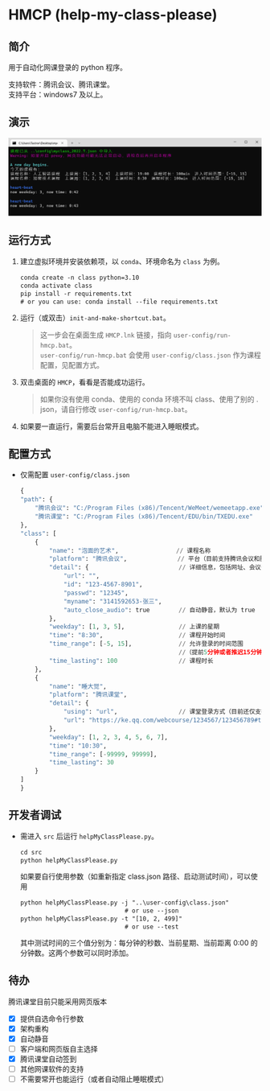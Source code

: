 # HMCP (help-my-class-please)

## 简介

用于自动化网课登录的 python 程序。

支持软件：腾讯会议、腾讯课堂。  
支持平台：windows7 及以上。

## 演示

![demo](resource/demo/opening.png)

## 运行方式

1. 建立虚拟环境并安装依赖项，以 `conda`、环境命名为 `class` 为例。

   ```shell
   conda create -n class python=3.10
   conda activate class
   pip install -r requirements.txt
   # or you can use: conda install --file requirements.txt
   ```

2. 运行（或双击）`init-and-make-shortcut.bat`。

   > 这一步会在桌面生成 `HMCP.lnk` 链接，指向 `user-config/run-hmcp.bat`。  
   > `user-config/run-hmcp.bat` 会使用 `user-config/class.json` 作为课程配置，见配置方式。

3. 双击桌面的 `HMCP`，看看是否能成功运行。

   > 如果你没有使用 conda、使用的 conda 环境不叫 class、使用了别的 . json，请自行修改 `user-config/run-hmcp.bat`。

4. 如果要一直运行，需要后台常开且电脑不能进入睡眠模式。

## 配置方式

- 仅需配置 `user-config/class.json`

  ```python
  {
  "path": {
      "腾讯会议": "C:/Program Files (x86)/Tencent/WeMeet/wemeetapp.exe",     // 你的安装路径
      "腾讯课堂": "C:/Program Files (x86)/Tencent/EDU/bin/TXEDU.exe"
  },
  "class": [
      {
          "name": "泡面的艺术",                // 课程名称
          "platform": "腾讯会议",              // 平台（目前支持腾讯会议和腾讯课堂）
          "detail": {                         // 详细信息，包括网址、会议号、会议密码、入会名称
              "url": "",
              "id": "123-4567-8901",
              "passwd": "12345",
              "myname": "3141592653-张三",
              "auto_close_audio": true        // 自动静音，默认为 true
          },
          "weekday": [1, 3, 5],               // 上课的星期
          "time": "8:30",                     // 课程开始时间
          "time_range": [-5, 15],             // 允许登录的时间范围
                                              //（提前5分钟或者推迟15分钟的范围内，如果还没登录就会登录）
          "time_lasting": 100                 // 课程时长
      },
      {
          "name": "睡大觉",
          "platform": "腾讯课堂",
          "detail": {
              "using": "url",                 // 课堂登录方式（目前还仅支持 url 网页登录）
              "url": "https://ke.qq.com/webcourse/1234567/123456789#taid=12345678901234567&lite=1"
          },
          "weekday": [1, 2, 3, 4, 5, 6, 7],
          "time": "10:30",
          "time_range": [-99999, 99999],
          "time_lasting": 30
      }
  ]
  }
  ```

## 开发者调试

- 需进入 `src` 后运行 `helpMyClassPlease.py`。

  ```shell
  cd src
  python helpMyClassPlease.py
  ```
  
  如果要自行使用参数（如重新指定 class.json 路径、启动测试时间），可以使用
  
  ```shell
  python helpMyClassPlease.py -j "..\user-config\class.json"
                               # or use --json
  python helpMyClassPlease.py -t "[10, 2, 499]"
                               # or use --test
  ```
  
  其中测试时间的三个值分别为：每分钟的秒数、当前星期、当前距离 0:00 的分钟数。这两个参数可以同时添加。

## 待办

腾讯课堂目前只能采用网页版本

- [x] 提供自选命令行参数
- [x] 架构重构
- [x] 自动静音
- [ ] 客户端和网页版自主选择
- [x] 腾讯课堂自动签到
- [ ] 其他网课软件的支持
- [ ] 不需要常开也能运行（或者自动阻止睡眠模式）

